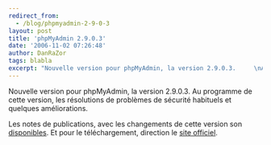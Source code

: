```yaml
---
redirect_from:
  - /blog/phpmyadmin-2-9-0-3
layout: post
title: 'phpMyAdmin 2.9.0.3'
date: '2006-11-02 07:26:48'
author: DanRaZor
tags: blabla
excerpt: "Nouvelle version pour phpMyAdmin, la version 2.9.0.3.     \nAu programme de cette version, les résolutions de problèmes de sécurité habituels et quelques améliorations.  \n  \nLes notes de publications, avec les changements de cette version son [disponibles](http://www.phpmyadmin.net/home_page/downloads.php?relnotes=1).    Et pour le      …"
---
```


Nouvelle version pour phpMyAdmin, la version 2.9.0.3.
Au programme de cette version, les résolutions de problèmes de sécurité habituels et quelques améliorations.

Les notes de publications, avec les changements de cette version son [disponibles](http://www.phpmyadmin.net/home_page/downloads.php?relnotes=1).    Et pour le téléchargement, direction le [site officiel](http://www.phpmyadmin.net/home_page/downloads.php#2.9.0.3).
